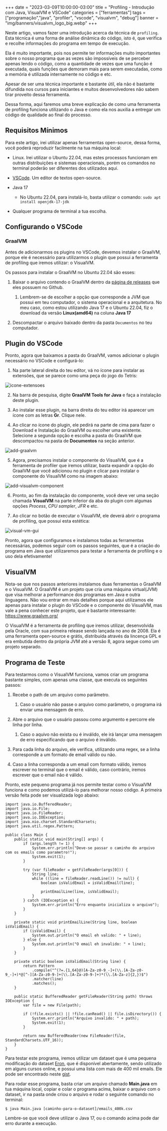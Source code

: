 +++
date = "2023-03-09T10:00:00-03:00"
title = "Profiling - Introdução com Java, VisualVM e VSCode"
categories = ["ferramentas"]
tags = ["programação","java", "profiler", "vscode", "visualvm", "debug"]
banner = "img/banners/visualvm_logo_big.webp"
+++

Neste artigo, vamos fazer uma introdução acerca da técnica de `profiling`. Esta técnica é uma forma de análise dinâmica do código, isto é, que verifica e recolhe informações do programa em tempo de execução.

Ela é muito importante, pois nos permite ter informações muito importantes sobre o nosso programa que as vezes são impossíveis de se perceber apenas lendo o código, como a quantidade de vezes que uma função é executada, quais funções que demoram mais para serem executadas, como a memória é utilizada internamente no código e etc.

Apesar de ser uma técnica importante e bastante útil, ela não é bastante difundida nos cursos para iniciantes e muitos desenvolvedores não sabem tirar proveito dessa ferramenta.

Dessa forma, aqui faremos uma breve explicação de como uma ferramenta de profiling funciona utilizando o Java e como ela nos auxilia a entregar um código de qualidade ao final do processo.

## Requisitos Mínimos

Para este artigo, irei utilizar apenas ferramentas open-source, dessa forma, você poderá reproduzir facilmente na tua máquina local:

- Linux. Irei utilizar o Ubuntu 22.04, mas estes processos funcionam em outras distribuições e sistemas operacionais, porém os comandos no terminal poderão ser diferentes dos utilizados aqui.

- [VSCode](https://code.visualstudio.com/). Um editor de textos open-source.

- Java 17
  - No Ubuntu 22.04, para instalá-lo, basta utilizar o comando: `sudo apt install openjdk-17-jdk`

- Qualquer programa de terminal a tua escolha.

## Configurando o VSCode

### GraalVM

Antes de adicionarmos os plugins no VSCode, devemos instalar o GraalVM, porque ele é necessário para utilizarmos o plugin que possui a ferramenta de profiling que iremos utilizar: o VisualVM.

Os passos para instalar o GraalVM no Ubuntu 22.04 são esses:

1. Baixar o arquivo contendo o GraalVM dentro da [página de releases](https://github.com/graalvm/graalvm-ce-builds/releases) que eles possuem no Github.
   1. Lembrem-se de escolher a opção que corresponde a JVM que possui em teu computador, o sistema operacional e a arquitetura. No meu caso, como estou utilizando Java 17 e o Ubuntu 22.04, fiz o download da versão **Linux(amd64)** na coluna **Java 17**

1. Descompactar o arquivo baixado dentro da pasta `Documentos` no teu computador.

## Plugin do VSCode

Pronto, agora que baixamos a pasta do GraalVM, vamos adicionar o plugin necessário no VSCode e configurá-lo:

1. Na parte lateral direita do teu editor, vá no ícone para instalar as extensões, que se parece como uma peça do jogo do Tetris:

![icone-extensoes](/img/conteudos-de-artigos/introducao-profiler-java/icone_extensions-vscode.webp)


2. Na barra de pesquisa, digite **GraalVM Tools for Java** e faça a instalação deste plugin.

3. Ao instalar esse plugin, na barra direita do teu editor irá aparecer um ícone com as letras **Gr**. Clique nele.

4. Ao clicar no ícone do plugin, ele pedirá na parte de cima para fazer o Download e Instalação do GraalVM ou escolher uma existente. Selecione a segunda opção e escolha a pasta do GraalVM que descompactou na pasta de **Documentos** na seção anterior.

![add-graalvm](/img/conteudos-de-artigos/introducao-profiler-java/add_existing_graalvm.webp)

5. Agora, precisamos instalar o componente do VisualVM, que é a ferramenta de profiler que iremos utilizar, basta expandir a opção do GraalVM que você adicionou no plugin e clicar para instalar o componente do VisualVM como na imagem abaixo:

![add-visualvm-component](/img/conteudos-de-artigos/introducao-profiler-java/add-visualvm-plugin.webp)

6. Pronto, ao fim da instalação do componente, você deve ver uma seção chamada **VisualVM** na parte inferior da aba do plugin com algumas opções *Process*, *CPU sampler*, *JFR* e etc.

7. Ao clicar no botão de executar o VisualVM, ele deverá abrir o programa de profiling, que possui esta estética:

![visual-vm-gui](/img/conteudos-de-artigos/introducao-profiler-java/visualvm_gui.webp)

Pronto, agora que configuramos e instalamos todas as ferramentas necessárias, podemos seguir com os passos seguintes, que é a criação do programa em Java que utilizaremos para testar a ferramenta de profiling e o uso dela efetivamente!

## VisualVM

Nota-se que nos passos anteriores instalamos duas ferramentas o GraalVM e o VisualVM. O GraalVM é um projeto que cria uma máquina virtual(JVM) que visa melhorar a performance dos programas em Java e outra linguagens. Não vou entrar em mais detalhes porque aqui utilizamos ele apenas para instalar o plugin do VSCode e o componente do VisualVM, mas vale a pena conhecer este projeto, que é bastante interessante: https://www.graalvm.org/

O VisualVM é a ferramenta de profiling que iremos utilizar, desenvolvida pela Oracle, com sua primeira release sendo lançada no ano de 2008. Ela é uma ferramenta open-source e grátis, distribuída através da lincença GPL e era embutida dentro da própria JVM até a versão 8, agora segue como um projeto separado.

## Programa de Teste

Para testarmos como o VisualVM funciona, vamos criar um programa bastante simples, com apenas uma classe, que executa os seguintes passos:

1. Recebe o path de um arquivo como parâmetro.
   1. Caso o usuário não passe o arquivo como parâmetro, o programa irá enviar uma mensagem de erro.

1. Abre o arquivo que o usuário passou como argumento e percorre ele linha por linha.
   1. Caso o aquivo não exista ou é inválido, ele irá lançar uma mensagem de erro especificando que o arquivo é inválido.

1. Para cada linha do arquivo, ele verifica, utilizando uma regex, se a linha corresponde a um formato de email válido ou não.

1. Caso a linha corresponda a um email com formato válido, iremos escrever no terminal que o email é válido, caso contrário, iremos escrever que o email não é válido.

Pronto, este pequeno programa já nos permite testar como o VisualVM funciona e como podemos utilizá-lo para melhorar nosso código. A primeira versão feita pode ser visualizada logo abaixo:

```
import java.io.BufferedReader;
import java.io.File;
import java.io.FileReader;
import java.io.IOException;
import java.nio.charset.StandardCharsets;
import java.util.regex.Pattern;

public class Main {
    public static void main(String[] args) {
        if (args.length != 1) {
            System.err.println("Deve-se passar o caminho do arquivo com os emails como parametro!");
            System.exit(1);
        }

        try (var fileReader = getFileReader(args[0])) {
            String line;
            while ((line = fileReader.readLine()) != null) {
                boolean isValidEmail = isValidEmail(line);

                printEmailLine(line, isValidEmail);
            }
        } catch (IOException e) {
            System.err.println("Erro enquanto inicializa o arquivo");
        }
    }

    private static void printEmailLine(String line, boolean isValidEmail) {
        if (isValidEmail) {
            System.out.println("O email eh valido: " + line);
        } else {
            System.out.println("O email eh invalido: " + line);
        }
    }

    private static boolean isValidEmail(String line) {
        return Pattern
            .compile("^(?=.{1,64}@)[A-Za-z0-9_-]+(\\.[A-Za-z0-9_-]+)*@[^-][A-Za-z0-9-]+(\\.[A-Za-z0-9-]+)*(\\.[A-Za-z]{2,})$")
            .matcher(line)
            .matches();
    }

    public static BufferedReader getFileReader(String path) throws IOException {
        var file = new File(path);

        if (!file.exists() || !file.canRead() || file.isDirectory()) {
            System.err.println("Arquivo invalido: " + path);
            System.exit(1);
        }

        return new BufferedReader(new FileReader(file, StandardCharsets.UTF_16));
    }
}
```

Para testar este programa, iremos utilizar um dataset que é uma pequena modificação do dataset [Eron](https://www.cs.cmu.edu/~enron/), que é disponível abertamente, sendo utilizado em alguns cursos online, e possui uma lista com mais de 400 mil emails. Ele pode ser encontrado neste [gist](https://gist.github.com/anthonylgf/f5d76ecc54199a89c5073772ca7e35ce).

Para rodar esse programa, basta criar um arquivo chamado **Main.java** em tua máquina local, copiar e colar o programa acima, baixar o arquivo com o dataset, ir na pasta onde criou o arquivo e rodar o seguinte comando no terminal:

```shell
$ java Main.java [caminho-para-o-dataset]/emails_400k.csv
```

Lembre-se que você deve utilizar o Java 17, ou o comando acima pode dar erro durante a execução.